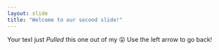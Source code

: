 ```yaml
---
layout: slide
title: "Welcome to our second slide!"
---
```

Your texI just *Pulled* this one out of my :open_mouth:
Use the left arrow to go back!
